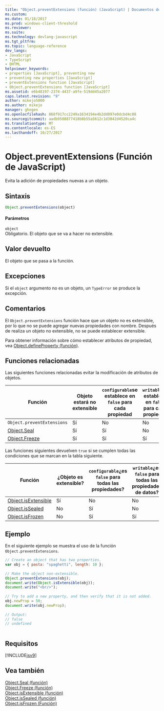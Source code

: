 ```yaml
---
title: "Object.preventExtensions (función) (JavaScript) | Documentos de Microsoft"
ms.custom: 
ms.date: 01/18/2017
ms.prod: windows-client-threshold
ms.reviewer: 
ms.suite: 
ms.technology: devlang-javascript
ms.tgt_pltfrm: 
ms.topic: language-reference
dev_langs:
- JavaScript
- TypeScript
- DHTML
helpviewer_keywords:
- properties [JavaScript], preventing new
- preventing new properties [JavaScript]
- preventExtensions function [JavaScript]
- Object.preventExtensions function [JavaScript]
ms.assetid: e6b48197-2374-4437-a9fe-519dd45a2077
caps.latest.revision: "9"
author: mikejo5000
ms.author: mikejo
manager: ghogen
ms.openlocfilehash: 868f917cc2249a1634194e4b2dd097e0dcbd4c08
ms.sourcegitcommit: aadb9588877418b8b55a5612c1d3842d4520ca4c
ms.translationtype: MT
ms.contentlocale: es-ES
ms.lasthandoff: 10/27/2017
---
```

# <a name="objectpreventextensions-function-javascript"></a>Object.preventExtensions (Función de JavaScript)
Evita la adición de propiedades nuevas a un objeto.  
  
## <a name="syntax"></a>Sintaxis  
  
```JavaScript  
Object.preventExtensions(object)  
```  
  
#### <a name="parameters"></a>Parámetros  
 `object`  
 Obligatorio. El objeto que se va a hacer no extensible.  
  
## <a name="return-value"></a>Valor devuelto  
 El objeto que se pasa a la función.  
  
## <a name="exceptions"></a>Excepciones  
 Si el `object` argumento no es un objeto, un `TypeError` se produce la excepción.  
  
## <a name="remarks"></a>Comentarios  
 El `Object.preventExtensions` función hace que un objeto no es extensible, por lo que no se puede agregar nuevas propiedades con nombre. Después de realiza un objeto no extensible, no se puede establecer extensible.  
  
 Para obtener información sobre cómo establecer atributos de propiedad, vea [Object.defineProperty (función)](../../javascript/reference/object-defineproperty-function-javascript.md).  
  
## <a name="related-functions"></a>Funciones relacionadas  
 Las siguientes funciones relacionadas evitar la modificación de atributos de objetos.  
  
|Función|Objeto estará no extensible|`configurable`se establece en `false` para cada propiedad|`writable`se establece en `false` para cada propiedad|  
|--------------|------------------------------------|--------------------------------------------------------|----------------------------------------------------|  
|`Object.preventExtensions`|Sí|No|No|  
|[Object.Seal](../../javascript/reference/object-seal-function-javascript.md)|Sí|Sí|No|  
|[Object.Freeze](../../javascript/reference/object-freeze-function-javascript.md)|Sí|Sí|Sí|  
  
 Las funciones siguientes devuelven `true` si se cumplen todas las condiciones que se marcan en la tabla siguiente.  
  
|Función|¿Objeto es extensible?|`configurable`¿es `false` para todas las propiedades?|`writable`¿es `false` para todas las propiedades de datos?|  
|--------------|---------------------------|---------------------------------------------------|----------------------------------------------------|  
|[Object.isExtensible](../../javascript/reference/object-isextensible-function-javascript.md)|Sí|No|No|  
|[Object.isSealed](../../javascript/reference/object-issealed-function-javascript.md)|No|Sí|No|  
|[Object.isFrozen](../../javascript/reference/object-isfrozen-function-javascript.md)|No|Sí|Sí|  
  
## <a name="example"></a>Ejemplo  
 En el siguiente ejemplo se muestra el uso de la función `Object.preventExtensions`.  
  
```JavaScript  
// Create an object that has two properties.  
var obj = { pasta: "spaghetti", length: 10 };  
  
// Make the object non-extensible.  
Object.preventExtensions(obj);  
document.write(Object.isExtensible(obj));  
document.write("<br/>");  
  
// Try to add a new property, and then verify that it is not added.  
obj.newProp = 50;  
document.write(obj.newProp);  
  
// Output:  
// false  
// undefined  
  
```  
  
## <a name="requirements"></a>Requisitos  
 [!INCLUDE[jsv9](../../javascript/includes/jsv9-md.md)]  
  
## <a name="see-also"></a>Vea también  
 [Object.Seal (función)](../../javascript/reference/object-seal-function-javascript.md)   
 [Object.Freeze (función)](../../javascript/reference/object-freeze-function-javascript.md)   
 [Object.isExtensible (función)](../../javascript/reference/object-isextensible-function-javascript.md)   
 [Object.isSealed (función)](../../javascript/reference/object-issealed-function-javascript.md)   
 [Object.isFrozen (Función)](../../javascript/reference/object-isfrozen-function-javascript.md)